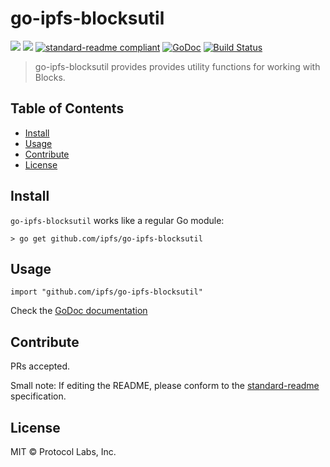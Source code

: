 # go-ipfs-blocksutil

[![](https://img.shields.io/badge/made%20by-Protocol%20Labs-blue.svg?style=flat-square)](http://ipn.io)
[![](https://img.shields.io/badge/project-IPFS-blue.svg?style=flat-square)](http://ipfs.io/)
[![standard-readme compliant](https://img.shields.io/badge/standard--readme-OK-green.svg?style=flat-square)](https://github.com/RichardLitt/standard-readme)
[![GoDoc](https://godoc.org/github.com/ipfs/go-ipfs-blocksutil?status.svg)](https://godoc.org/github.com/ipfs/go-ipfs-blocksutil)
[![Build Status](https://travis-ci.org/ipfs/go-ipfs-blocksutil.svg?branch=master)](https://travis-ci.org/ipfs/go-ipfs-blocksutil)

> go-ipfs-blocksutil provides provides utility functions for working with Blocks.

## Table of Contents

- [Install](#install)
- [Usage](#usage)
- [Contribute](#contribute)
- [License](#license)

## Install

`go-ipfs-blocksutil` works like a regular Go module:

```
> go get github.com/ipfs/go-ipfs-blocksutil
```

## Usage

```
import "github.com/ipfs/go-ipfs-blocksutil"
```

Check the [GoDoc documentation](https://godoc.org/github.com/ipfs/go-ipfs-blocksutil)

## Contribute

PRs accepted.

Small note: If editing the README, please conform to the [standard-readme](https://github.com/RichardLitt/standard-readme) specification.

## License

MIT © Protocol Labs, Inc.
